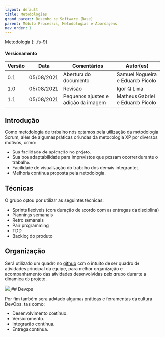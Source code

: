 ```yaml
---
layout: default
title: Metodologias
grand_parent: Desenho de Software (Base)
parent: Módulo Processos, Metodologias e Abordagens
nav_order: 1
---
```


Metodologia
{: .fs-9}

#### Versionamento

| Versão | Data       | Comentários                   | Autor(es)                                      |
| ------ | ---------- | ----------------------------- | ---------------------------------------------- |
| 0.1    | 05/08/2021 | Abertura do documento         | Samuel Nogueira e Eduardo Picolo               |
| 1.0    | 05/08/2021 | Revisão                       | Igor Q Lima                                    |
| 1.1    | 05/08/2021 | Pequenos ajustes e adição da imagem | Matheus Gabriel e Eduardo Picolo |

## Introdução

Como metodologia de trabalho nós optamos pela utilização da metodologia Scrum, além de algumas práticas oriundas da metodologia XP 
por diversos motivos, como:

* Sua facilidade de aplicação no projeto.
* Sua boa adaptabilidade para imprevistos que possam ocorrer durante o trabalho.
* Facilidade de visualização do trabalho dos demais integrantes.
* Melhoria contínua proposta pela metodologia.

## Técnicas 

O grupo optou por utilizar as seguintes técnicas:

* Sprints flexiveis (com duração de acordo com as entregas da disciplina)
* Plannings semanais
* Retro semanais
* Pair programming
* TDD
* Backlog do produto

## Organização

Será utilizado um quadro no [github](https://github.com/UnBArqDsw2021-1/2021.1_G7_Mychine_docs/projects/1) com o intuito de ser 
quadro de atividades principal da equipe, para melhor organização e acompanhamento das atividades desenvolvidas pelo grupo durante
a dinamica do projeto.

<a href="{{ site.baseurl }}/assets/images/kanban.jpg" data-toggle="lightbox" > 
    <img src="{{ site.baseurl }}/assets/images/kanban.jpg" class="img-fluid" />
</a>
## Devops

Por fim também sera adotado algumas práticas e ferramentas da cultura DevOps, tais como: 

* Desenvolvimento contínuo.
* Versionamento.
* Integração contínua.
* Entrega contínua.
